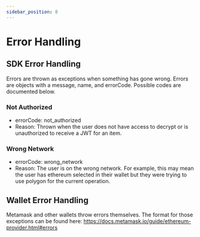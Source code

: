 ```yaml
---
sidebar_position: 8
---
```


# Error Handling

## SDK Error Handling

Errors are thrown as exceptions when something has gone wrong. Errors are objects with a message, name, and errorCode. Possible codes are documented below.

### Not Authorized

- errorCode: not_authorized
- Reason: Thrown when the user does not have access to decrypt or is unauthorized to receive a JWT for an item.

### Wrong Network

- errorCode: wrong_network
- Reason: The user is on the wrong network. For example, this may mean the user has ethereum selected in their wallet but they were trying to use polygon for the current operation.

## Wallet Error Handling

Metamask and other wallets throw errors themselves. The format for those exceptions can be found here: https://docs.metamask.io/guide/ethereum-provider.html#errors

